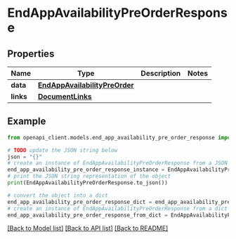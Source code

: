 # EndAppAvailabilityPreOrderResponse


## Properties

Name | Type | Description | Notes
------------ | ------------- | ------------- | -------------
**data** | [**EndAppAvailabilityPreOrder**](EndAppAvailabilityPreOrder.md) |  | 
**links** | [**DocumentLinks**](DocumentLinks.md) |  | 

## Example

```python
from openapi_client.models.end_app_availability_pre_order_response import EndAppAvailabilityPreOrderResponse

# TODO update the JSON string below
json = "{}"
# create an instance of EndAppAvailabilityPreOrderResponse from a JSON string
end_app_availability_pre_order_response_instance = EndAppAvailabilityPreOrderResponse.from_json(json)
# print the JSON string representation of the object
print(EndAppAvailabilityPreOrderResponse.to_json())

# convert the object into a dict
end_app_availability_pre_order_response_dict = end_app_availability_pre_order_response_instance.to_dict()
# create an instance of EndAppAvailabilityPreOrderResponse from a dict
end_app_availability_pre_order_response_from_dict = EndAppAvailabilityPreOrderResponse.from_dict(end_app_availability_pre_order_response_dict)
```
[[Back to Model list]](../README.md#documentation-for-models) [[Back to API list]](../README.md#documentation-for-api-endpoints) [[Back to README]](../README.md)


